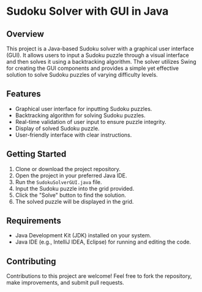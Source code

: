 # Sudoku Solver with GUI in Java

## Overview

This project is a Java-based Sudoku solver with a graphical user interface (GUI). It allows users to input a Sudoku puzzle through a visual interface and then solves it using a backtracking algorithm. The solver utilizes Swing for creating the GUI components and provides a simple yet effective solution to solve Sudoku puzzles of varying difficulty levels.

## Features

- Graphical user interface for inputting Sudoku puzzles.
- Backtracking algorithm for solving Sudoku puzzles.
- Real-time validation of user input to ensure puzzle integrity.
- Display of solved Sudoku puzzle.
- User-friendly interface with clear instructions.

## Getting Started

1. Clone or download the project repository.
2. Open the project in your preferred Java IDE.
3. Run the `SudokuSolverGUI.java` file.
4. Input the Sudoku puzzle into the grid provided.
5. Click the "Solve" button to find the solution.
6. The solved puzzle will be displayed in the grid.

## Requirements

- Java Development Kit (JDK) installed on your system.
- Java IDE (e.g., IntelliJ IDEA, Eclipse) for running and editing the code.

## Contributing

Contributions to this project are welcome! Feel free to fork the repository, make improvements, and submit pull requests.
